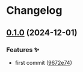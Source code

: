 # Changelog

## [0.1.0](https://github.com/hugomods/cookies/compare/v0.0.1...v0.1.0) (2024-12-01)


### Features ✨

* first commit ([9672e74](https://github.com/hugomods/cookies/commit/9672e7417b1a6ed3226df80ce4ae9745a0968d2b))
